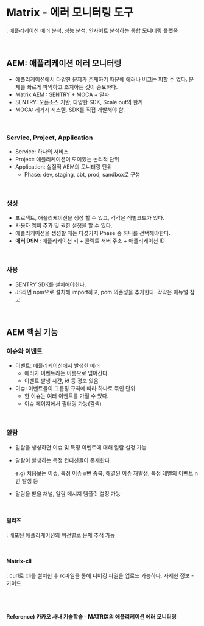 # Matrix - 에러 모니터링 도구

: 애플리케이션 에러 분석, 성능 분석, 인사이트 분석하는 통합 모니터링 플랫폼

<br>

## AEM: 애플리케이션 에러 모니터링

* 애플리케이션에서 다양한 문제가 존재하기 때문에 에러나 버그는 피할 수 없다. 문제를 빠르게 파악하고 조치하는 것이 중요하다.
* Matrix AEM : SENTRY + MOCA + 알파
* SENTRY: 오픈소스 기반, 다양한 SDK, Scale out의 한계
* MOCA: 레거시 시스템. SDK를 직접 개발해야 함.

<br>

### Service, Project, Application

* Service: 하나의 서비스
* Project: 애플리케이션이 모여있는 논리적 단위
* Application: 실질적 AEM의 모니터링 단위
  * Phase: dev, staging, cbt, prod, sandbox로 구성

<Br>

### 생성

* 프로젝트, 애플리케이션을 생성 할 수 있고, 각각은 식별코드가 있다.
* 사용자 멤버 추가 및 권한 설정을 할 수 있다.
* 애플리케이션을 생성할 때는 다섯가지 Phase 중 하나를 선택해야한다.
* **에러 DSN** : 애플리케이션 키 + 콜렉트 서버 주소 + 애플리케이션 ID

<br>

### 사용

* SENTRY SDK를 설치해야한다.
* JS라면 npm으로 설치해 import하고, pom 의존성을 추가한다. 각각은 매뉴얼 참고

<br>

## AEM 핵심 기능

### 이슈와 이벤트

* 이벤트: 애플리케이션에서 발생한 에러
  * 에러가 이벤트라는 이름으로 넘어간다.
  * 이벤트 발생 시간, id 등 정보 있음
* 이슈: 이벤트들이 그룹핑 규칙에 따라 하나로 묶인 단위.
  * 한 이슈는 여러 이벤트를 가질 수 있다.
  * 이슈 페이지에서 필터링 가능(검색)

<br>

### 알람

* 알람을 생성하면 이슈 및 특정 이벤트에 대해 알람 설정 가능

* 알람이 발생하는 특정 컨디션들이 존재한다.

  e.g) 처음보는 이슈, 특정 이슈 n번 중복, 해결된 이슈 재발생, 특정 레벨의 이벤트 n번 발생 등

* 알람을 받을 채널, 알람 메시지 템플릿 설정 가능

<br>

#### 릴리즈

: 배포된 애플리케이션의 버전별로 문제 추적 가능

<br>

#### Matrix-cli

: curl로 cli를 설치한 후 rc파일을 통해 디버깅 파일을 업로드 가능하다. 자세한 정보 - 가이드

<br><br>

#### Reference) 카카오 사내 기술학습 - MATRIX의 애플리케이션 에러 모니터링

